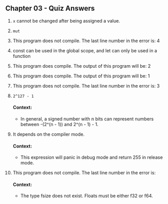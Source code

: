 ## Chapter 03 - Quiz Answers

1. ```x``` cannot be changed after being assigned a value.

2. ```mut```

3. This program does not compile. The last line number in the error is: 4

4. const can be used in the global scope, and let can only be used in a function

5. This program does compile. The output of this program will be: 2

6. This program does compile. The output of this program will be: 1

7. This program does not compile. The last line number in the error is: 3

8. ```2^127 - 1```
    #### Context:
    - In general, a signed number with n bits can represent numbers between -(2^(n - 1)) and 2^(n - 1) - 1.

9. It depends on the compiler mode.
    #### Context:
    - This expression will panic in debug mode and return 255 in release mode.

10. This program does not compile. The last line number in the error is: 
    #### Context:
    - The type fsize does not exist. Floats must be either f32 or f64.
